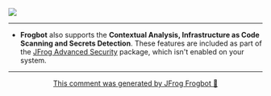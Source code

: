 [![](https://raw.githubusercontent.com/jfrog/frogbot/master/resources/noVulnerabilityBannerMR.png)](https://github.com/jfrog/frogbot#readme)

--- 
* **Frogbot** also supports the **Contextual Analysis, Infrastructure as Code Scanning and Secrets Detection**. These features are included as part of the [JFrog Advanced Security](https://jfrog.com/xray/) package, which isn't enabled on your system.
---

<div align="center">

[This comment was generated by JFrog Frogbot 🐸](https://github.com/jfrog/frogbot#readme)

</div>
